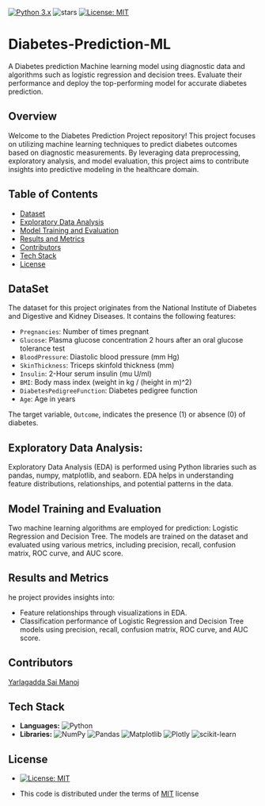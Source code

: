 [![Python 3.x](https://img.shields.io/badge/python-3.x-blue.svg)](https://www.python.org/downloads/release/python-370/)
![stars](https://img.shields.io/github/stars/Yarlagadda-saimanoj/Diabetes-Prediction-ML)
[![License: MIT](https://img.shields.io/badge/License-MIT-yellow.svg)](https://github.com/Yarlagadda-saimanoj/Diabetes-Prediction-ML/blob/main/LICENSE)

# Diabetes-Prediction-ML
A Diabetes prediction Machine learning model using diagnostic data and algorithms such as logistic regression and decision trees. Evaluate their performance and deploy the top-performing model for accurate diabetes prediction.

## Overview

Welcome to the Diabetes Prediction Project repository! This project focuses on utilizing machine learning techniques to predict diabetes outcomes based on diagnostic measurements. By leveraging data preprocessing, exploratory analysis, and model evaluation, this project aims to contribute insights into predictive modeling in the healthcare domain.
## Table of Contents

- [Dataset](#dataset)
- [Exploratory Data Analysis](#exploratory-data-analysis)
- [Model Training and Evaluation](#model-training-and-evaluation)
- [Results and Metrics](#results-and-metrics)
- [Contributors](#contributors)
- [Tech Stack](#stack)
- [License](#license)

## DataSet

The dataset for this project originates from the National Institute of Diabetes and Digestive and Kidney Diseases. It contains the following features:

- `Pregnancies`: Number of times pregnant
- `Glucose`: Plasma glucose concentration 2 hours after an oral glucose tolerance test
- `BloodPressure`: Diastolic blood pressure (mm Hg)
- `SkinThickness`: Triceps skinfold thickness (mm)
- `Insulin`: 2-Hour serum insulin (mu U/ml)
- `BMI`: Body mass index (weight in kg / (height in m)^2)
- `DiabetesPedigreeFunction`: Diabetes pedigree function
- `Age`: Age in years

The target variable, `Outcome`, indicates the presence (1) or absence (0) of diabetes.
## Exploratory Data Analysis:

Exploratory Data Analysis (EDA) is performed using Python libraries such as pandas, numpy, matplotlib, and seaborn. EDA helps in understanding feature distributions, relationships, and potential patterns in the data.


## Model Training and Evaluation

Two machine learning algorithms are employed for prediction: Logistic Regression and Decision Tree. The models are trained on the dataset and evaluated using various metrics, including precision, recall, confusion matrix, ROC curve, and AUC score.
## Results and Metrics

he project provides insights into:

- Feature relationships through visualizations in EDA.
- Classification performance of Logistic Regression and Decision Tree models using precision, recall, confusion matrix, ROC curve, and AUC score.
## Contributors

[Yarlagadda Sai Manoj](https://github.com/Yarlagadda-saimanoj)

## Tech Stack

- **Languages:** ![Python](https://img.shields.io/badge/python-3670A0?style=for-the-badge&logo=python&logoColor=ffdd54)
- **Libraries:** ![NumPy](https://img.shields.io/badge/numpy-%23013243.svg?style=for-the-badge&logo=numpy&logoColor=white)
  ![Pandas](https://img.shields.io/badge/pandas-%23150458.svg?style=for-the-badge&logo=pandas&logoColor=white)
  ![Matplotlib](https://img.shields.io/badge/Matplotlib-%23ffffff.svg?style=for-the-badge&logo=Matplotlib&logoColor=black)
  ![Plotly](https://img.shields.io/badge/Plotly-%233F4F75.svg?style=for-the-badge&logo=plotly&logoColor=white)
  ![scikit-learn](https://img.shields.io/badge/scikit--learn-%23F7931E.svg?style=for-the-badge&logo=scikit-learn&logoColor=white)

## License

-  [![License: MIT](https://img.shields.io/badge/License-MIT-yellow.svg)](https://github.com/Yarlagadda-saimanoj/Diabetes-Prediction-ML/blob/main/LICENSE)
*  This code is distributed under the terms of  [MIT](https://github.com/Yarlagadda-saimanoj/Diabetes-Prediction-ML/blob/main/LICENSE)
 license


